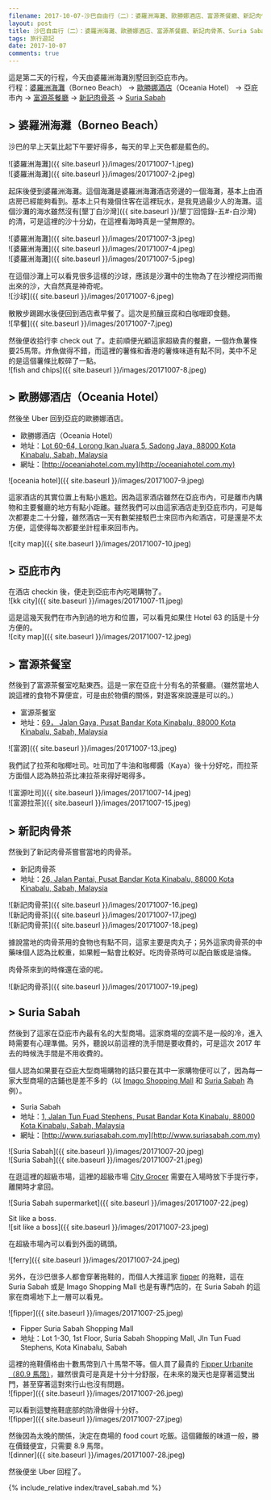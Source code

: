 ```yaml
---
filename: 2017-10-07-沙巴自由行（二）：婆羅洲海灘、歐勝娜酒店、富源茶餐廳、新記肉骨茶、Suria-Sabah.md
layout: post
title: 沙巴自由行（二）：婆羅洲海灘、歐勝娜酒店、富源茶餐廳、新記肉骨茶、Suria Sabah
tags: 旅行遊記
date: 2017-10-07
comments: true
---
```


這是第二天的行程，今天由婆羅洲海灘別墅回到亞庇市內。  
行程：[婆羅洲海灘](https://www.google.com.hk/maps/search/borneo+beach/data=!4m2!2m1!4b1?sa=X&hl=en-hk)（Borneo Beach） -> [歐勝娜酒店](https://maps.google.com.hk/maps?oe=UTF-8&hl=en-hk&client=safari&um=1&ie=UTF-8&fb=1&gl=hk&entry=s&sa=X&ftid=0x323b69bc1a5b4ca3:0x538718cb1564c872&gmm=CgIgAQ%3D%3D)（Oceania Hotel） -> 亞庇市內 -> [富源茶餐廳](https://maps.google.com.hk/maps?hl=en-hk&client=safari&yv=2&um=1&ie=UTF-8&fb=1&gl=hk&entry=s&sa=X&ftid=0x323b6985e169d825:0x62554e2c36a62878&gmm=CgIgAQ%3D%3D) -> [新記肉骨茶](https://maps.google.com.hk/maps?oe=UTF-8&hl=en-hk&client=safari&um=1&ie=UTF-8&fb=1&gl=hk&entry=s&sa=X&ftid=0x323b698f60eb5b8b:0x7c734346bd07376e&gmm=CgIgAQ%3D%3D) -> [Suria Sabah](https://maps.google.com.hk/maps?oe=UTF-8&hl=en-hk&client=safari&um=1&ie=UTF-8&fb=1&gl=hk&entry=s&sa=X&ftid=0x323b69861c613767:0xfd775190042ffaf&gmm=CgIgAQ%3D%3D)

## > 婆羅洲海灘（Borneo Beach）

沙巴的早上天氣比起下午要好得多，每天的早上天色都是藍色的。

![婆羅洲海灘]({{ site.baseurl }}/images/20171007-1.jpeg)  
![婆羅洲海灘]({{ site.baseurl }}/images/20171007-2.jpeg)  

起床後便到婆羅洲海灘。這個海灘是婆羅洲海灘酒店旁邊的一個海灘，基本上由酒店房已經能夠看到。基本上只有幾個住客在這裡玩水，是我見過最少人的海灘。這個沙灘的海水雖然沒有[墾丁白沙灣]({{ site.baseurl }}/墾丁回憶錄-五#-白沙灣)的清，可是這裡的沙十分幼，在這裡看海時真是一望無際的。

![婆羅洲海灘]({{ site.baseurl }}/images/20171007-3.jpeg)  
![婆羅洲海灘]({{ site.baseurl }}/images/20171007-4.jpeg)  
![婆羅洲海灘]({{ site.baseurl }}/images/20171007-5.jpeg)  

在這個沙灘上可以看見很多這樣的沙球，應該是沙灘中的生物為了在沙裡挖洞而搬出來的沙，大自然真是神奇呢。  
![沙球]({{ site.baseurl }}/images/20171007-6.jpeg)  

散散步踢踢水後便回到酒店煮早餐了。這次是煎釀豆腐和白咖喱即食麵。  
![早餐]({{ site.baseurl }}/images/20171007-7.jpeg)  
  
然後便收拾行李 check out 了。走前順便光顧這家超級貴的餐廳，一個炸魚薯條要25馬幣。炸魚做得不錯，而這裡的薯條和香港的薯條味道有點不同，美中不足的是這個薯條比較碎了一點。  
![fish and chips]({{ site.baseurl }}/images/20171007-8.jpeg)  

## > 歐勝娜酒店（Oceania Hotel）

然後坐 Uber 回到亞庇的歐勝娜酒店。

* 歐勝娜酒店（Oceania Hotel）
* 地址：[Lot 60-64, Lorong Ikan Juara 5, Sadong Jaya, 88000 Kota Kinabalu, Sabah, Malaysia](https://maps.google.com.hk/maps?oe=UTF-8&hl=en-hk&client=safari&um=1&ie=UTF-8&fb=1&gl=hk&entry=s&sa=X&ftid=0x323b69bc1a5b4ca3:0x538718cb1564c872&gmm=CgIgAQ%3D%3D)
* 網址：[http://oceaniahotel.com.my](http://oceaniahotel.com.my)

![oceania hotel]({{ site.baseurl }}/images/20171007-9.jpeg)  

這家酒店的其實位置上有點小尷尬。因為這家酒店雖然在亞庇市內，可是離市內購物和主要餐廳的地方有點小距離。雖然我們可以由這家酒店走到亞庇市内，可是每次都要走二十分鐘，雖然酒店一天有數架接駁巴士來回市內和酒店，可是還是不太方便，這使得每次都要坐計程車來回市內。

![city map]({{ site.baseurl }}/images/20171007-10.jpeg)  

## > 亞庇市內

在酒店 checkin 後，便走到亞庇市內吃喝購物了。  
![kk city]({{ site.baseurl }}/images/20171007-11.jpeg)  

這是這幾天我們在市內到過的地方和位置，可以看見如果住 Hotel 63 的話是十分方便的。  
![city map]({{ site.baseurl }}/images/20171007-12.jpeg)  

## > 富源茶餐室

然後到了富源茶餐室吃點東西。這是一家在亞庇十分有名的茶餐廳。（雖然當地人說這裡的食物不算便宜，可是由於物價的關係，對遊客來說還是可以的。）

* 富源茶餐室
* 地址：[69， Jalan Gaya, Pusat Bandar Kota Kinabalu, 88000 Kota Kinabalu, Sabah, Malaysia](https://maps.google.com.hk/maps?hl=en-hk&client=safari&yv=2&um=1&ie=UTF-8&fb=1&gl=hk&entry=s&sa=X&ftid=0x323b6985e169d825:0x62554e2c36a62878&gmm=CgIgAQ%3D%3D)

![富源]({{ site.baseurl }}/images/20171007-13.jpeg)  

我們試了拉茶和咖椰吐司。吐司加了牛油和咖椰醬（Kaya）後十分好吃，而拉茶方面個人認為熱拉茶比凍拉茶來得好喝得多。

![富源吐司]({{ site.baseurl }}/images/20171007-14.jpeg)  
![富源拉茶]({{ site.baseurl }}/images/20171007-15.jpeg)  

## > 新記肉骨茶

然後到了新記肉骨茶嘗嘗當地的肉骨茶。

* 新記肉骨茶
* 地址：[26, Jalan Pantai, Pusat Bandar Kota Kinabalu, 88000 Kota Kinabalu, Sabah, Malaysia](https://maps.google.com.hk/maps?oe=UTF-8&hl=en-hk&client=safari&um=1&ie=UTF-8&fb=1&gl=hk&entry=s&sa=X&ftid=0x323b698f60eb5b8b:0x7c734346bd07376e&gmm=CgIgAQ%3D%3D)

![新記肉骨茶]({{ site.baseurl }}/images/20171007-16.jpeg)  
![新記肉骨茶]({{ site.baseurl }}/images/20171007-17.jpeg)  
![新記肉骨茶]({{ site.baseurl }}/images/20171007-18.jpeg)  

據說當地的肉骨茶用的食物也有點不同，這家主要是肉丸子；另外這家肉骨茶的中藥味個人認為比較重，如果輕一點會比較好。吃肉骨茶時可以配白飯或是油條。

肉骨茶來到的時條還在滾的呢。

![新記肉骨茶]({{ site.baseurl }}/images/20171007-19.jpeg)  

## > Suria Sabah

然後到了這家在亞庇市內最有名的大型商場。這家商場的空調不是一般的冷，進入時需要有心理準備。另外，聽說以前這裡的洗手間是要收費的，可是這次 2017 年去的時候洗手間是不用收費的。

個人認為如果要在亞庇大型商場購物的話只要在其中一家購物便可以了，因為每一家大型商場的店鋪也是差不多的（以 [Imago Shopping Mall](https://www.imago.my) 和 [Suria Sabah](http://www.suriasabah.com.my) 為例）。

* Suria Sabah
* 地址：[1, Jalan Tun Fuad Stephens, Pusat Bandar Kota Kinabalu, 88000 Kota Kinabalu, Sabah, Malaysia](https://maps.google.com.hk/maps?oe=UTF-8&hl=en-hk&client=safari&um=1&ie=UTF-8&fb=1&gl=hk&entry=s&sa=X&ftid=0x323b69861c613767:0xfd775190042ffaf&gmm=CgIgAQ%3D%3D)
* 網址：[http://www.suriasabah.com.my](http://www.suriasabah.com.my)

![Suria Sabah]({{ site.baseurl }}/images/20171007-20.jpeg)  
![Suria Sabah]({{ site.baseurl }}/images/20171007-21.jpeg)  

在逛這裡的超級市場，這裡的超級市場 [City Grocer](http://www.citygrocer.com.my) 需要在入場時放下手提行李，離開時才拿回。

![Suria Sabah supermarket]({{ site.baseurl }}/images/20171007-22.jpeg)  

Sit like a boss.  
![sit like a boss]({{ site.baseurl }}/images/20171007-23.jpeg)  

在超級市場內可以看到外面的碼頭。

![ferry]({{ site.baseurl }}/images/20171007-24.jpeg)  

另外，在沙巴很多人都會穿著拖鞋的，而個人大推這家 [fipper](http://fipperslipper.com) 的拖鞋，這在 Suria Sabah 或是 Imago Shopping Mall 也是有專門店的，在 Suria Sabah 的這家在商場地下上一層可以看見。

![fipper]({{ site.baseurl }}/images/20171007-25.jpeg)  

* Fipper Suria Sabah Shopping Mall
* 地址：Lot 1-30, 1st Floor, Suria Sabah Shopping Mall, Jln Tun Fuad Stephens, Kota Kinabalu, Sabah

這裡的拖鞋價格由十數馬幣到八十馬幣不等。個人買了最貴的 [Fipper Urbanite（80.9 馬幣）](http://fipperslipper.com/products.html)，雖然很貴可是真是十分十分舒服，在未來的幾天也是穿著這雙出門，甚至穿著這對來行山也沒有問題。  
![fipper]({{ site.baseurl }}/images/20171007-26.jpeg)  

可以看到這雙拖鞋底部的防滑做得十分好。  
![fipper]({{ site.baseurl }}/images/20171007-27.jpeg)  


然後因為太晚的關係，決定在商場的 food court 吃飯。這個雞飯的味道一般，勝在價錢便宜，只需要 8.9 馬幣。  
![dinner]({{ site.baseurl }}/images/20171007-28.jpeg)  

然後便坐 Uber 回程了。

{% include_relative index/travel_sabah.md %}